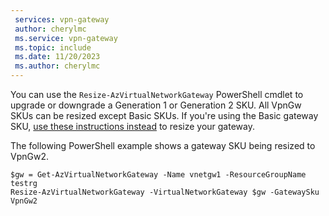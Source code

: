```yaml
---
 services: vpn-gateway
 author: cherylmc
 ms.service: vpn-gateway
 ms.topic: include
 ms.date: 11/20/2023
 ms.author: cherylmc
---
```


You can use the `Resize-AzVirtualNetworkGateway` PowerShell cmdlet to upgrade or downgrade a Generation 1 or Generation 2 SKU. All VpnGw SKUs can be resized except Basic SKUs. If you're using the Basic gateway SKU, [use these instructions instead](../articles/vpn-gateway/vpn-gateway-about-skus-legacy.md#resize) to resize your gateway.

The following PowerShell example shows a gateway SKU being resized to VpnGw2.

```azurepowershell-interactive
$gw = Get-AzVirtualNetworkGateway -Name vnetgw1 -ResourceGroupName testrg
Resize-AzVirtualNetworkGateway -VirtualNetworkGateway $gw -GatewaySku VpnGw2
```
